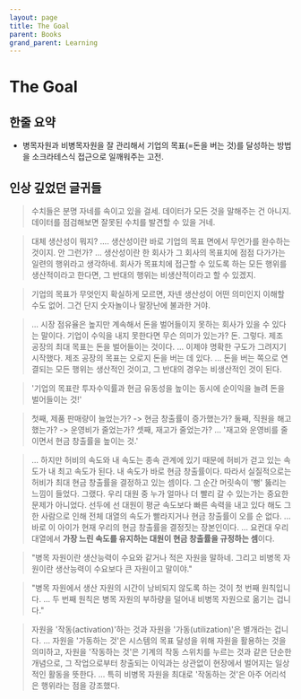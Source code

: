 ```yaml
---
layout: page
title: The Goal
parent: Books
grand_parent: Learning
---
```


# The Goal

## 한줄 요약
 - 병목자원과 비병목자원을 잘 관리해서 기업의 목표(=돈을 버는 것)를
   달성하는 방법을 소크라테스식 접근으로 일깨워주는 고전.

## 인상 깊었던 글귀들

> 수치들은 분명 자네를 속이고 있을 걸세. 데이터가 모든 것을 말해주는
> 건 아니지. 데이터를 점검해보면 잘못된 수치를 발견할 수 있을 거네.


> 대체 생산성이 뭐지? .... 생산성이란 바로 기업의 목표 면에서 무언가를
> 완수하는 것이지. 안 그런가? ... 생산성이란 한 회사가 그 회사의
> 목표치에 점점 다가가는 일련의 행위라고 생각하네. 회사가 목표치에
> 접근할 수 있도록 하는 모든 행위를 생산적이라고 한다면, 그 반대의
> 행위는 비생산적이라고 할 수 있겠지.


> 기업의 목표가 무엇인지 확실하게 모르면, 자넨 생산성이 어떤 의미인지
> 이해할 수도 없어. 그건 단지 숫자놀이나 말장난에 불과한 거야.

> ... 시장 점유율은 높지만 계속해서 돈을 벌어들이지 못하는 회사가 있을
> 수 있다는 말이다. 기업이 수익을 내지 못한다면 무슨 의미가 있는가?
> 돈. 그렇다. 제조 공장의 최대 목표는 돈을 벌어들이는
> 것이다. ... 이제야 명확한 구도가 그려지기 시작했다. 제조 공장의
> 목표는 오로지 돈을 버는 데 있다. ... 돈을 버는 쪽으로 연결되는 모든
> 행위는 생산적인 것이고, 그 반대의 경우는 비생산적인 것이 된다.

> '기업의 목표란 투자수익률과 현금 유동성을 높이는 동시에 순이익을
> 늘려 돈을 벌어들이는 것!'

> 첫째, 제품 판매량이 늘었는가? -> 현금 창출률이 증가했는가? 둘째,
> 직원을 해고했는가? -> 운영비가 줄었는가? 셋째, 재고가 줄었는가?
> ... '재고와 운영비를 줄이면서 현금 창출률을 높이는 것.'


> ... 하지만 허비의 속도와 내 속도는 종속 관계에 있기 때문에 허비가
> 걷고 있는 속도가 내 최고 속도가 된다. 내 속도가 바로 현금
> 창출률이다. 따라서 실질적으로는 허비가 최대 현금 창출률을 결정하고
> 있는 셈이다. 그 순간 머릿속이 '뻥' 뚫리는 느낌이
> 들었다. 그랬다. 우리 대원 중 누가 얼마나 더 빨리 갈 수 있는가는
> 중요한 문제가 아니었다. 선두에 선 대원이 평균 속도보다 빠른 속력을
> 내고 있다 해도 그 한 사람으로 인해 전체 대열의 속도가 빨라지거나
> 현금 창출률이 오를 순 없다. ... 바로 이 아이가 현재 우리의 현금
> 창출률을 결정짓는 장본인이다. ... 요컨대 우리 대열에서 **가장 느린
> 속도를 유지하는 대원이 현금 창출률을 규정하는 셈**이다.

> "병목 자원이란 생산능력이 수요와 같거나 적은 자원을 말하네. 그리고
> 비병목 자원이란 생산능력이 수요보다 큰 자원이고 말이야."

> "병목 자원에서 생산 자원의 시간이 낭비되지 않도록 하는 것이 첫 번째
> 원칙입니다. ... 두 번째 원칙은 병목 자원의 부하량을 덜어내 비병목
> 자원으로 옮기는 겁니다."

> 자원을 '작동(activation)'하는 것과 자원을 '가동(utilization)'은
> 별개라는 겁니다. ... 자원을 '가동하는 것'은 시스템의 목표 달성을
> 위해 자원을 활용하는 것을 의미하고, 자원을 '작동하는 것'은 기계의
> 작동 스위치를 누르는 것과 같은 단순한 개념으로, 그 작업으로부터
> 창출되는 이익과는 상관없이 현장에서 벌어지는 일상적인 활동을
> 뜻한다. ... 특히 비병목 자원을 최대로 '작동하는 것'은 아주 어리석은
> 행위라는 점을 강조했다.
